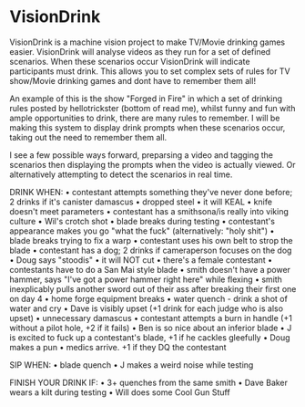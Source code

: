 # VisionDrink
VisionDrink is a machine vision project to make TV/Movie drinking games easier. VisionDrink will analyse videos as they run for a set of defined scenarios. When these scenarios occur VisionDrink will indicate participants must drink. This allows you to set complex sets of rules for TV show/Movie drinking games and dont have to remember them all!

An example of this is the show "Forged in Fire" in which a set of drinking rules posted by hellotrickster (bottom of read me), whilst funny and fun with ample opportunities to drink, there are many rules to remember. 
I will be making this system to display drink prompts when these scenarios occur, taking out the need to remember them all.

I see a few possible ways forward, preparsing a video and tagging the scenarios then displaying the prompts when the video is actually viewed. Or alternatively attempting to detect the scenarios in real time.


DRINK WHEN:
• contestant attempts something they've never done before; 2 drinks if it's canister damascus
• dropped steel
• it will KEAL
• knife doesn't meet parameters
• contestant has a smithsona/is really into viking culture
• Wil's crotch shot
• blade breaks during testing
• contestant's appearance makes you go "what the fuck" (alternatively: "holy shit")
• blade breaks trying to fix a warp
• contestant uses his own belt to strop the blade
• contestant has a dog; 2 drinks if cameraperson focuses on the dog
• Doug says "stoodis"
• it will NOT cut
• there's a female contestant
• contestants have to do a San Mai style blade
• smith doesn't have a power hammer, says "I've got a power hammer right here" while flexing
• smith inexplicably pulls another sword out of their ass after breaking their first one on day 4
• home forge equipment breaks
• water quench - drink a shot of water and cry
• Dave is visibly upset (+1 drink for each judge who is also upset)
• unnecessary damascus
• contestant attempts a burn in handle (+1 without a pilot hole, +2 if it fails)
• Ben is so nice about an inferior blade
• J is excited to fuck up a contestant's blade, +1 if he cackles gleefully
• Doug makes a pun
• medics arrive. +1 if they DQ the contestant

SIP WHEN:
• blade quench
• J makes a weird noise while testing

FINISH YOUR DRINK IF:
• 3+ quenches from the same smith
• Dave Baker wears a kilt during testing
• Will does some Cool Gun Stuff

